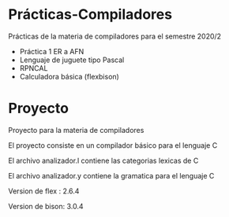 # Prácticas-Compiladores
Prácticas de la materia de compiladores para el semestre 2020/2

- Práctica 1 ER a AFN
- Lenguaje de juguete tipo Pascal
- RPNCAL
- Calculadora básica (flexbison)


# Proyecto
Proyecto para la materia de compiladores

El proyecto consiste en un compilador básico para el lenguaje C

El archivo analizador.l contiene las categorias lexicas de C

El archivo analizador.y contiene la gramatica para el lenguaje C

Version de flex : 2.6.4

Version de bison: 3.0.4
